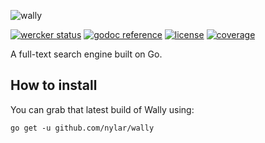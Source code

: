 ![wally](http://i.imgur.com/MSny4Kj.png)

[![wercker status](https://img.shields.io/wercker/ci/544c0c84ea87f6374f000650.svg?style=flat-square "wercker status")](https://app.wercker.com/project/bykey/ffa1468bc1ebe9c1dd7d0c2d00f4c76f)
[![godoc reference](https://img.shields.io/badge/godoc-reference-blue.svg?style=flat-square "godoc reference")](https://godoc.org/github.com/nylar/wally)
[![license](http://img.shields.io/badge/license-unlicensed-red.svg?style=flat-square "license")](https://raw.githubusercontent.com/nylar/wally/master/LICENSE)
[![coverage](https://img.shields.io/coveralls/nylar/wally.svg?style=flat-square "coverage")](https://coveralls.io/r/nylar/wally)

A full-text search engine built on Go.

## How to install

You can grab that latest build of Wally using:

```go get -u github.com/nylar/wally```


